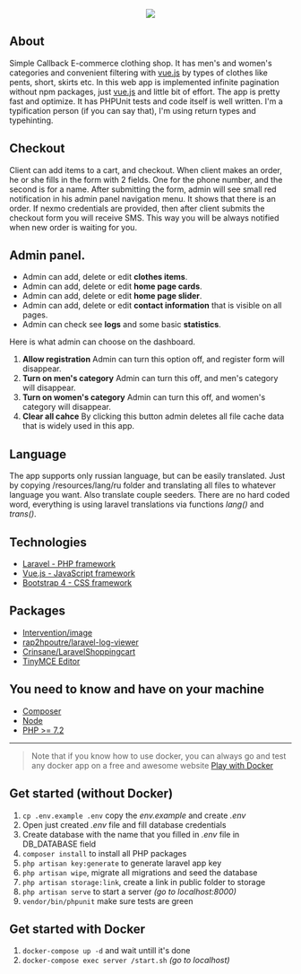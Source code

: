 <p align="center"><img src="https://raw.githubusercontent.com/SerhiiCho/clothing_shop/master/storage/app/public/img/big/slider/slider.jpg"></p>

## About

Simple Callback E-commerce clothing shop. It has men's and women's categories and convenient filtering with [vue.js](https://github.com/vuejs/vue) by types of clothes like pents, short, skirts etc. In this web app is implemented infinite pagination without npm packages, just [vue.js](https://github.com/vuejs/vue) and little bit of effort. The app is pretty fast and optimize. It has PHPUnit tests and code itself is well written. I'm a typification person (if you can say that), I'm using return types and typehinting.

## Checkout

Client can add items to a cart, and checkout. When client makes an order, he or she fills in the form with 2 fields. One for the phone number, and the second is for a name. After submitting the form, admin will see small red notification in his admin panel navigation menu. It shows that there is an order. If nexmo credentials are provided, then after client submits the checkout form you will receive SMS. This way you will be always notified when new order is waiting for you.

## Admin panel.

* Admin can add, delete or edit **clothes items**.
* Admin can add, delete or edit **home page cards**.
* Admin can add, delete or edit **home page slider**.
* Admin can add, delete or edit **contact information** that is visible on all pages.
* Admin can check see **logs** and some basic **statistics**.

Here is what admin can choose on the dashboard.
1. **Allow registration** Admin can turn this option off, and register form will disappear.
2. **Turn on men's category** Admin can turn this off, and men's category will disappear.
3. **Turn on women's category** Admin can turn this off, and women's category will disappear.
4. **Clear all cahce** By clicking this button admin deletes all file cache data that is widely used in this app.

## Language

The app supports only russian language, but can be easily translated. Just by copying /resources/lang/ru folder and translating all files to whatever language you want. Also translate couple seeders. There are no hard coded word, everything is using laravel translations via functions *lang()* and *trans()*.

## Technologies

* [Laravel - PHP framework](https://github.com/laravel/laravel)
* [Vue.js - JavaScript framework](https://github.com/vuejs/vue)
* [Bootstrap 4 - CSS framework](https://getbootstrap.com/)

## Packages

* [Intervention/image](http://image.intervention.io/)
* [rap2hpoutre/laravel-log-viewer](https://github.com/rap2hpoutre/laravel-log-viewer)
* [Crinsane/LaravelShoppingcart](https://github.com/Crinsane/LaravelShoppingcart)
* [TinyMCE Editor](https://www.tinymce.com/)

## You need to know and have on your machine

* [Composer](https://getcomposer.org/)
* [Node](https://nodejs.org/en/)
* [PHP >= 7.2](http://php.net/)

------------

> Note that if you know how to use docker, you can always go and test any docker app on a free and awesome website [Play with Docker](https://labs.play-with-docker.com/)

## Get started (without Docker)

1. `cp .env.example .env` copy the *env.example* and create *.env*
2. Open just created *.env* file and fill database credentials
3. Create database with the name that you filled in *.env* file in DB_DATABASE field
4. `composer install` to install all PHP packages
5. `php artisan key:generate` to generate laravel app key
6. `php artisan wipe`, migrate all migrations and seed the database
7. `php artisan storage:link`, create a link in public folder to storage
8. `php artisan serve` to start a server *(go to localhost:8000)*
9. `vendor/bin/phpunit` make sure tests are green

## Get started with Docker

1. `docker-compose up -d` and wait untill it's done
2. `docker-compose exec server /start.sh` *(go to localhost)*